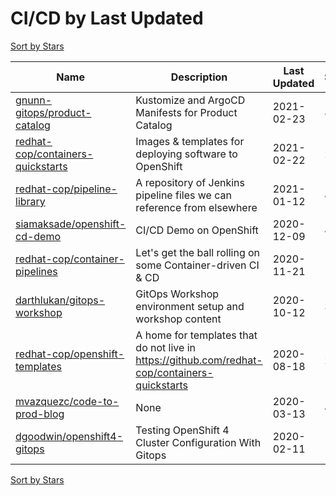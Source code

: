 # CI/CD by Last Updated

[Sort by Stars](CI_CD.Stars.md)

Name | Description | Last Updated | Stars 
--- | --- | --- | --- 
[gnunn-gitops/product-catalog](https://github.com/gnunn-gitops/product-catalog) | Kustomize and ArgoCD Manifests for Product Catalog | 2021-02-23 | 8 
[redhat-cop/containers-quickstarts](https://github.com/redhat-cop/containers-quickstarts) | Images & templates for deploying software to OpenShift | 2021-02-22 | 213 
[redhat-cop/pipeline-library](https://github.com/redhat-cop/pipeline-library) | A repository of Jenkins pipeline files we can reference from elsewhere | 2021-01-12 | 41 
[siamaksade/openshift-cd-demo](https://github.com/siamaksade/openshift-cd-demo) | CI/CD Demo on OpenShift | 2020-12-09 | 478 
[redhat-cop/container-pipelines](https://github.com/redhat-cop/container-pipelines) | Let's get the ball rolling on some Container-driven CI & CD | 2020-11-21 | 119 
[darthlukan/gitops-workshop](https://github.com/darthlukan/gitops-workshop) | GitOps Workshop environment setup and workshop content | 2020-10-12 | 3 
[redhat-cop/openshift-templates](https://github.com/redhat-cop/openshift-templates) | A home for templates that do not live in https://github.com/redhat-cop/containers-quickstarts | 2020-08-18 | 28 
[mvazquezc/code-to-prod-blog](https://github.com/mvazquezc/code-to-prod-blog) | None | 2020-03-13 | 4 
[dgoodwin/openshift4-gitops](https://github.com/dgoodwin/openshift4-gitops) | Testing OpenShift 4 Cluster Configuration With Gitops | 2020-02-11 | 16 

[Sort by Stars](CI_CD.Stars.md)